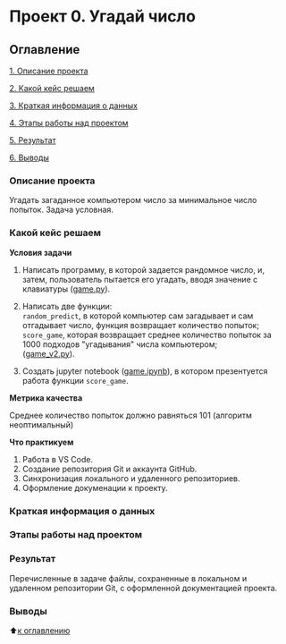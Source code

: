 # Проект 0. Угадай число

## Оглавление

[1. Описание проекта](https://github.com/Stanislav-DS/sf_data_science/blob/main/project_0/README.md#Описание-проекта)

[2. Какой кейс решаем]()

[3. Краткая информация о данных]()

[4. Этапы работы над проектом]()

[5. Результат]()

[6. Выводы]()

### Описание проекта
Угадать загаданное компьютером число за минимальное число попыток. Задача условная.

### Какой кейс решаем

**Условия задачи**

1. Написать программу, в которой задается рандомное число, и, затем, пользователь пытается его угадать, вводя значение с клавиатуры ([game.py]()).

2. Написать две функции:
   <br><code>random_predict</code>, в которой компьютер сам загадывает и сам отгадывает число, функция возвращает количество попыток;
   <br><code>score_game</code>, которая возвращает среднее количество попыток за 1000 подходов "угадывания" числа компьютером;<br>([game_v2.py]()).

3.  Создать jupyter notebook ([game.ipynb]()), в котором презентуется работа функции <code>score_game</code>.

**Метрика качества**

Среднее количество попыток должно равняться 101 (алгоритм неоптимальный)

**Что практикуем**
1. Работа в VS Code.
2. Создание репозитория Git и аккаунта GitHub.
3. Синхронизация локального и удаленного репозиториев.
4. Оформление докуменации к проекту.

### Краткая информация о данных

### Этапы работы над проектом

### Результат

Перечисленные в задаче файлы, сохраненные в локальном и удаленном репозитории Git, c оформленной документацией проекта.

### Выводы

:arrow_up:[к оглавлению]()